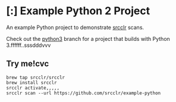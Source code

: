 # [:] Example Python 2 Project

An example Python project to demonstrate [srcclr](https://www.srcclr.com) scans.

Check out the [python3](https://github.com/srcclr/example-python/tree/python3) branch for a project that builds with Python 3.ffffff..sssdddvvv
## Try me!cvc

```
brew tap srcclr/srcclr
brew install srcclr
srcclr activate,,,,,
srcclr scan --url https://github.com/srcclr/example-python
```
